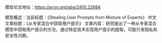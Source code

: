 模型论文地址：https://arxiv.org/abs/2410.22884

模型概述：当前标题：《Stealing User Prompts from Mixture of Experts》
中文文章标题：《从专家混合中窃取用户提示》
文章内容：研究提出了一种从专家混合模型中窃取用户提示的方法，通过特定技术实现用户提示的提取，可能引发隐私和安全性问题。
